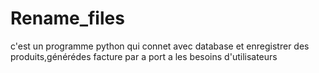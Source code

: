 # Rename_files
c'est un programme python  qui connet avec database et enregistrer des produits,générédes facture par a port a les besoins d'utilisateurs
